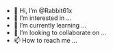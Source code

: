 - 👋 Hi, I’m @Rabbit61x
- 👀 I’m interested in ...
- 🌱 I’m currently learning ...
- 💞️ I’m looking to collaborate on ...
- 📫 How to reach me ...

<!---
Rabbit61x/Rabbit61x is a ✨ special ✨ repository because its `README.md` (this file) appears on your GitHub profile.
You can click the Preview link to take a look at your changes.
--->
